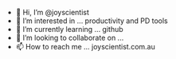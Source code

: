 - 👋 Hi, I’m @joyscientist
- 👀 I’m interested in ... productivity and PD tools
- 🌱 I’m currently learning ... github
- 💞️ I’m looking to collaborate on ...
- 📫 How to reach me ... joyscientist.com.au

<!---
joyscientist/joyscientist is a ✨ special ✨ repository because its `README.md` (this file) appears on your GitHub profile.
You can click the Preview link to take a look at your changes.
--->
